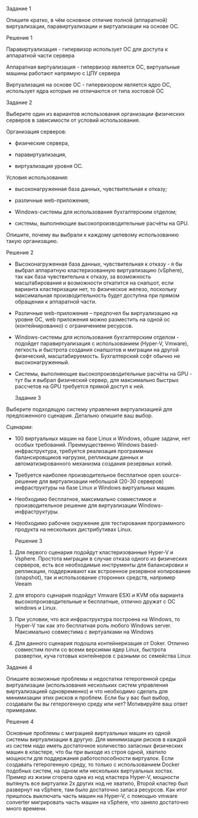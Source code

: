   Задание 1

Опишите кратко, в чём основное отличие полной (аппаратной) виртуализации, паравиртуализации и виртуализации на основе ОС.

  Решение 1

Паравиртуализация - гипервизор использует ОС для доступа к аппаратной части сервера

Аппаратная виртуализация - гипервизор является ОС, виртуальные машины работают напрямую с ЦПУ сервера

Виртуализация на основе ОС - гипервизором является ядро ОС, использует ядра которые не отличаются от типа хостовой ОС

  Задание 2

Выберите один из вариантов использования организации физических серверов в зависимости от условий использования.

Организация серверов:

* физические сервера,

* паравиртуализация,

* виртуализация уровня ОС.


Условия использования:

* высоконагруженная база данных, чувствительная к отказу;

* различные web-приложения;

* Windows-системы для использования бухгалтерским отделом;

* системы, выполняющие высокопроизводительные расчёты на GPU.

Опишите, почему вы выбрали к каждому целевому использованию такую организацию.


  Решение 2

* Высоконагруженная база данных, чувствительная к отказу - я бы выбрал аппаратную кластеризованную виртуализацию (vSphere), так как база чувствительна к отказу,  за возможность масштабирования и возможности откатится на снапшот, если варианта кластеризации нет, то физическое железо, поскольку максимальная производительность будет доступна при прямом обращении к аппаратной части.


* Различные web-приложения – предпочел бы виртуализацию на уровне ОС, web приложения можно разместить на одной ос (контейнированно) с ограничением ресурсов. 

* Windows-системы для использования бухгалтерским отделом - подойдет паравиртуализация с использованием (Hyper-V, Vmware), легкость и быстрота создания снапшотов и миграции на другой физический, масштабируемость. Бухгалтерский софт обычно не высоконагруженный.

* Системы, выполняющие высокопроизводительные расчёты на GPU - тут бы я выбрал физический сервер, для максимально быстрых рассчетов на GPU требуется прямой доступ к ней.


  Задание 3

Выберите подходящую систему управления виртуализацией для предложенного сценария. Детально опишите ваш выбор.

Сценарии:

* 100 виртуальных машин на базе Linux и Windows, общие задачи, нет особых требований. Преимущественно Windows based-инфраструктура, требуется реализация программных балансировщиков нагрузки, репликации данных и автоматизированного механизма создания резервных копий.

* Требуется наиболее производительное бесплатное open source-решение для виртуализации небольшой (20-30 серверов) инфраструктуры на базе Linux и Windows виртуальных машин.

* Необходимо бесплатное, максимально совместимое и производительное решение для виртуализации Windows-инфраструктуры.

* Необходимо рабочее окружение для тестирования программного продукта на нескольких дистрибутивах Linux.

  Решение 3

1. Для первого сценария подойдут кластеризованные Hyper-V и Vsphere. Простота миграции в случае отказа одного из физических серверов, есть все необходимые инструменты для балансировки и репликации, поддерживают как встроенное резервное копирование (snapshot), так и использование сторонних средств, например Veeam

2. для второго сценария подойдут Vmware ESXI и KVM оба варианта высокопроизводительные и бесплатные, отлично дружат с ОС windows и Linux.
3. При условии, что вся инфраструктура построена на Windows, то Hyper-V так как это бесплатная роль любого Windows server. Максимально совместима с виртуалками на Windows

4. Для данного сценария подошла контейнеризация от Doker. Отлично совместим почти  со всеми версиями ядер Linux, быстрота развертки, куча готовых контейнеров с разными ос семейства Linux

  Задание 4

Опишите возможные проблемы и недостатки гетерогенной среды виртуализации (использования нескольких систем управления виртуализацией одновременно) и что необходимо сделать для минимизации этих рисков и проблем. Если бы у вас был выбор, создавали бы вы гетерогенную среду или нет? Мотивируйте ваш ответ примерами.

  Решение 4

Основные проблемы с миграцией виртуальных машин из одной системы виртуализации в другую. Для минимизации рисков в каждой из систем надо иметь достаточное количество запасных физических машин в кластере, что бы при выходе из строя одной, хватило мощности для поддержания работоспособности виртуалок. Если создавать гетерогенную среду, то только с использованием Docker подобных систем, на одном или нескольких виртуальных хостах. 
Пример из жизни сгорела одна из нод кластера Hyper-V, мощности вытянуть все виртуалки  2х других нод не хватило, Второй кластер был развернут на vSphere, там было достаточно запаса ресурсов. Как итог пришлось выключать часть машин на Hyper-V, с помощью vmware converter мигрировать часть машин на vSphere, что заняло достаточно много времени.
